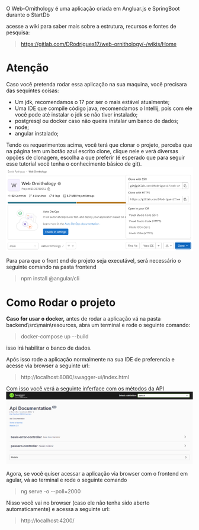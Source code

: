 O Web-Ornithology é uma aplicação criada em Angluar.js e SpringBoot durante o StartDb

acesse a wiki para saber mais sobre a estrutura, recursos e fontes de pesquisa:
>https://gitlab.com/DRodrigues17/web-ornithology/-/wikis/Home

# Atenção

Caso você pretenda rodar essa aplicação na sua maquina, você precisara das sequintes coisas:
- Um jdk, recomendamos o 17 por ser o mais estável atualmente;
- Uma IDE que compile código java, recomendamos o Intellij, pois com ele você pode até instalar o jdk se não tiver instalado;
- postgresql ou docker caso não queira instalar um banco de dados;
- node;
- angular instalado;

Tendo os requerimentos acima, você terá que clonar o projeto, perceba que na página tem um botão azul escrito clone, clique nele e verá diversas opções de clonagem, escolha a que preferir (é esperado que para seguir esse tutorial você tenha o conhecimento básico de git).
![Botao de clone](clonagem-repositorio.png)

Para para que o front end do projeto seja executável, será necessário o seguinte comando na pasta frontend
> npm install @angular/cli 


# Como Rodar o projeto

**Caso for usar o docker,**
antes de rodar a aplicação vá na pasta backend\src\main\resources, 
abra um terminal e rode o seguinte comando:
> docker-compose up --build

isso irá habilitar o banco de dados. 

Após isso rode a aplicação normalmente na sua IDE de preferencia e acesse via browser a seguinte url:
> http://localhost:8080/swagger-ui/index.html

Com isso você verá a seguinte inferface com os métodos da API
![Testando com swagger](swagger.png)

Agora, se você quiser acessar a aplicação via browser com o frontend em agular, vá ao terminal e rode o seguinte comando
>ng serve -o --poll=2000

Nisso você vai no browser (caso ele não tenha sido aberto automaticamente) e acessa a seguinte url:
> http://localhost:4200/
